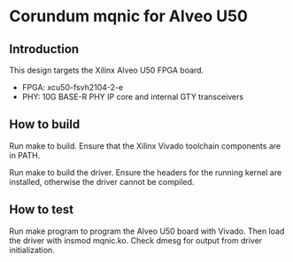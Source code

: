 # Corundum mqnic for Alveo U50

## Introduction

This design targets the Xilinx Alveo U50 FPGA board.

* FPGA: xcu50-fsvh2104-2-e
* PHY: 10G BASE-R PHY IP core and internal GTY transceivers

## How to build

Run make to build.  Ensure that the Xilinx Vivado toolchain components are
in PATH.

Run make to build the driver.  Ensure the headers for the running kernel are
installed, otherwise the driver cannot be compiled.

## How to test

Run make program to program the Alveo U50 board with Vivado.  Then load the
driver with insmod mqnic.ko.  Check dmesg for output from driver
initialization.


